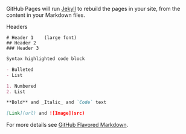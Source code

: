 GitHub Pages will run [Jekyll](https://jekyllrb.com/) to rebuild the pages in your site, from the content in your Markdown files.

Headers
```
# Header 1    (large font)
## Header 2
### Header 3
```

```markdown
Syntax highlighted code block

- Bulleted
- List

1. Numbered
2. List

**Bold** and _Italic_ and `Code` text

[Link](url) and ![Image](src)
```

For more details see [GitHub Flavored Markdown](https://guides.github.com/features/mastering-markdown/).
